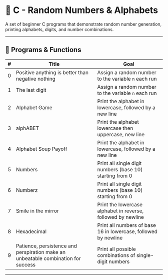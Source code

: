 # 🚀 C - Random Numbers & Alphabets

A set of beginner C programs that demonstrate random number generation, printing alphabets, digits, and number combinations.

---

## 🔧 Programs & Functions

| # | Title                                                                             | Goal                                                           | 
| - | --------------------------------------------------------------------------------- | -------------------------------------------------------------- | 
| 0 | Positive anything is better than negative nothing                                 | Assign a random number to the variable `n` each run            | 
| 1 | The last digit                                                                    | Assign a random number to the variable `n` each run            | 
| 2 | Alphabet Game                                                                     | Print the alphabet in lowercase, followed by a new line        | 
| 3 | alphABET                                                                          | Print the alphabet lowercase then uppercase, new line          | 
| 4 | Alphabet Soup Payoff                                                              | Print the alphabet in lowercase, followed by a new line        | 
| 5 | Numbers                                                                           | Print all single digit numbers (base 10) starting from 0       | 
| 6 | Numberz                                                                           | Print all single digit numbers (base 10) starting from 0       | 
| 7 | Smile in the mirror                                                               | Print the lowercase alphabet in reverse, followed by newline   | 
| 8 | Hexadecimal                                                                       | Print all numbers of base 16 in lowercase, followed by newline | 
| 9 | Patience, persistence and perspiration make an unbeatable combination for success | Print all possible combinations of single-digit numbers        |


---
